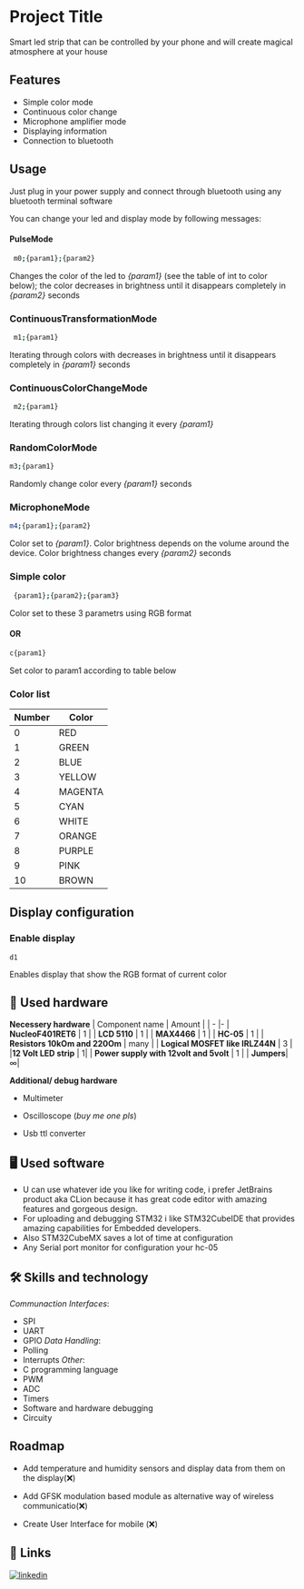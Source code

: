 # Project Title

Smart led strip that can be controlled by your phone and will create magical atmosphere at your house

## Features

- Simple color mode
- Continuous color change
- Microphone amplifier mode
- Displaying information
- Connection to bluetooth

## Usage

Just plug in your power supply and connect through bluetooth using any bluetooth terminal software

You can change your led and display mode by following messages:

#### PulseMode

```bash
 m0;{param1};{param2}
 ```

Changes the color of the led to *{param1}* (see the table of int to color below); the color decreases in brightness
until it disappears completely in *{param2}* seconds

### ContinuousTransformationMode

```bash
 m1;{param1}
 ```

Iterating through colors with decreases in brightness until it disappears completely in *{param1}* seconds

### ContinuousColorChangeMode

```bash
 m2;{param1}
 ```

Iterating through colors list changing it every *{param1}*

### RandomColorMode

 ```bash
 m3;{param1}
 ```

Randomly change color every *{param1}* seconds

### MicrophoneMode

 ```bash
 m4;{param1};{param2}
 ```

Color set to *{param1}*. Color brightness depends on the volume around the device. Color brightness changes every
*{param2}* seconds

### Simple color

```bash
 {param1};{param2};{param3}
 ```

Color set to these 3 parametrs using RGB format

#### OR

```bash
c{param1}
 ```

Set color to param1 according to table below

### Color list

| Number | Color   |
|--------|---------|
| 0      | RED     |
| 1      | GREEN   |
| 2      | BLUE    |
| 3      | YELLOW  |
| 4      | MAGENTA |
| 5      | CYAN    |
| 6      | WHITE   |
| 7      | ORANGE  |
| 8      | PURPLE  |
| 9      | PINK    |
| 10     | BROWN   |

## Display configuration

### Enable display

 ```bach
 d1
 ```

Enables display that show the RGB format of current color

## 🤖 Used hardware

**Necessery hardware**
| Component name | Аmount |
| - |-
| **NucleoF401RET6** | 1 |
| **LCD 5110** | 1 |
| **MAX4466** | 1 |
| **HC-05** | 1 |
| **Resistors 10kOm and 220Om** | many |
| **Logical MOSFET like IRLZ44N** | 3 |
|**12 Volt LED strip** | 1|
| **Power supply with 12volt and 5volt** | 1 |
| **Jumpers**| ∞|

**Additional/ debug hardware**

- Multimeter

- Oscilloscope (*buy me one pls*)

- Usb ttl converter

## 🖥️ Used software

- U can use whatever ide you like for writing code, i prefer JetBrains product aka CLion because it has great code
  editor with amazing features and gorgeous design.
- For uploading and debugging STM32 i like STM32CubeIDE that provides amazing capabilities for Embedded developers.
- Also STM32CubeMX saves a lot of time at configuration
- Any Serial port monitor for configuration your hc-05

## 🛠 Skills and technology

*Communaction Interfaces*:

- SPI
- UART
- GPIO
  *Data Handling*:
- Polling
- Interrupts
  *Other*:
- C programming language
- PWM
- ADC
- Timers
- Software and hardware debugging
- Circuity

## Roadmap

- Add temperature and humidity sensors and display data from them on the display(❌)

- Add GFSK modulation based module as alternative way of wireless communicatio(❌)
- Create User Interface for mobile (❌)

## 🔗 Links

[![linkedin](https://img.shields.io/badge/linkedin-0A66C2?style=for-the-badge&logo=linkedin&logoColor=white)](https://www.linkedin.com/in/artem-barasii-926525271/)

